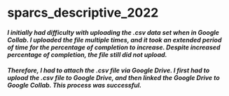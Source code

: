 # sparcs_descriptive_2022
#### *I initially had difficulty with uploading the .csv data set when in Google Collab. I uploaded the file multiple times, and it took an extended period of time for the percentage of completion to increase. Despite increased percentage of completion, the file still did not upload.*
#### *Therefore, I had to attach the .csv file via Google Drive. I first had to upload the .csv file to Google Drive, and then linked the Google Drive to Google Collab. This process was successful.*
